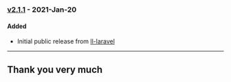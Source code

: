 ### [v2.1.1](https://github.com/imithu/LL-Laravel/releases/tag/v2.1.1) - 2021-Jan-20
#### Added
- Initial public release from [ll-laravel](https://github.com/imithu/LL-Laravel)


---
## Thank you very much